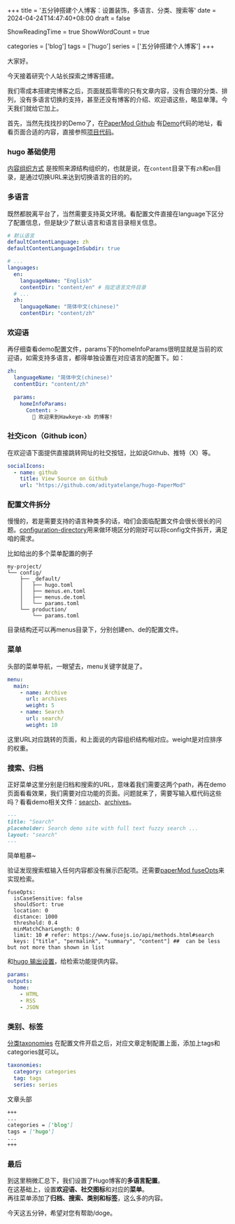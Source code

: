 +++
title = '五分钟搭建个人博客：设置装饰，多语言、分类、搜索等'
date = 2024-04-24T14:47:40+08:00
draft = false

ShowReadingTime = true
ShowWordCount = true

categories = ['blog']
tags = ['hugo']
series = ['五分钟搭建个人博客']
+++

大家好。
    
今天接着研究个人站长探索之博客搭建。

我们零成本搭建完博客之后，页面就孤零零的只有文章内容，没有合理的分类、排列，没有多语言切换的支持，甚至还没有博客的介绍、欢迎语这些，略显单薄。今天我们就给它加上。

首先，当然先找找抄的Demo了，在[PaperMod Github](https://github.com/adityatelange/hugo-PaperMod?tab=readme-ov-file) 有[Demo](https://adityatelange.github.io/hugo-PaperMod/)代码的地址，看看页面合适的内容，直接参照[项目代码](https://github.com/adityatelange/hugo-PaperMod/tree/exampleSite)。

### hugo 基础使用
[内容组织方式](https://gohugo.io/content-management/organization/) 是按照来源结构组织的，也就是说，在`content`目录下有`zh`和`en`目录，是通过切换URL来达到切换语言的目的的。

### 多语言
既然都脱离平台了，当然需要支持英文环境。看配置文件直接在language下区分了配置信息，但是缺少了默认语言和语言目录相关信息。
```yaml
# 默认语言
defaultContentLanguage: zh
defaultContentLanguageInSubdir: true

# ...
languages:
  en:
    languageName: "English"
    contentDir: "content/en" # 指定语言文件目录
  # ...
  zh:
    languageName: "简体中文(chinese)"
    contentDir: "content/zh"
```
### 欢迎语
再仔细查看demo配置文件，params下的homeInfoParams很明显就是当前的欢迎语，如需支持多语言，都得单独设置在对应语言的配置下。如：
```yaml
zh:
  languageName: "简体中文(chinese)"
  contentDir: "content/zh"
  
  params:
    homeInfoParams:
      Content: >
        👋 欢迎来到Hawkeye-xb 的博客!
```

### 社交icon（Github icon）
在欢迎语下面提供直接跳转网址的社交按钮，比如说Github、推特（X）等。
```yaml
socialIcons:
  - name: github
    title: View Source on Github
    url: "https://github.com/adityatelange/hugo-PaperMod"
```

### 配置文件拆分
慢慢的，若是需要支持的语言种类多的话，咱们会面临配置文件会很长很长的问题。[configuration-directory](https://gohugo.io/getting-started/configuration/#configuration-directory)用来做环境区分的刚好可以将config文件拆开，满足咱的需求。

比如给出的多个菜单配置的例子
```shell
my-project/
└── config/
    ├── _default/
    │   ├── hugo.toml
    │   ├── menus.en.toml
    │   ├── menus.de.toml
    │   └── params.toml
    └── production/
        └── params.toml
```
目录结构还可以再menus目录下，分别创建en、de的配置文件。

### 菜单
头部的菜单导航，一眼望去，menu关键字就是了。
```yaml
menu:
  main:
    - name: Archive
      url: archives
      weight: 5
    - name: Search
      url: search/
      weight: 10
```
这里URL对应跳转的页面，和上面说的内容组织结构相对应。weight是对应排序的权重。

### 搜索、归档
正好菜单这里分别是归档和搜索的URL，意味着我们需要这两个path，再在demo页面看看效果，我们需要对应功能的页面。问题就来了，需要写输入框代码这些吗？看看demo相关文件：[search](https://github.com/adityatelange/hugo-PaperMod/blob/exampleSite/content/search.md?plain=1)、[archives](https://github.com/adityatelange/hugo-PaperMod/blob/exampleSite/content/archives.md?plain=1)。
```markdown
---
title: "Search"
placeholder: Search demo site with full text fuzzy search ...
layout: "search"
---
```
简单粗暴~

验证发现搜索框输入任何内容都没有展示匹配项。还需要[paperMod fuseOpts](https://github.com/adityatelange/hugo-PaperMod/wiki/Variables)来实现检索。
```
fuseOpts:
  isCaseSensitive: false
  shouldSort: true
  location: 0
  distance: 1000
  threshold: 0.4
  minMatchCharLength: 0
  limit: 10 # refer: https://www.fusejs.io/api/methods.html#search
  keys: ["title", "permalink", "summary", "content"] ##  can be less but not more than shown in list
```
和[hugo 输出设置](https://gohugo.io/templates/output-formats/)，给检索功能提供内容。
```yaml
params:
outputs:
  home:
    - HTML
    - RSS
    - JSON
```

### 类别、标签
[分类taxonomies](https://gohugo.io/content-management/taxonomies/) 在配置文件开启之后，对应文章定制配置上面，添加上tags和categories就可以。
```yaml
taxonomies:
  category: categories
  tag: tags
  series: series
```
文章头部
```markdown
+++
...
categories = ['blog']
tags = ['hugo']
...
+++
```

### 最后
到这里稍微汇总下，我们设置了Hugo博客的**多语言配置**。    
在这基础上，设置**欢迎语、社交图标**和对应的**菜单**。    
再往菜单添加了**归档、搜索、类别和标签**，这么多的内容。

今天这五分钟，希望对您有帮助/doge。


